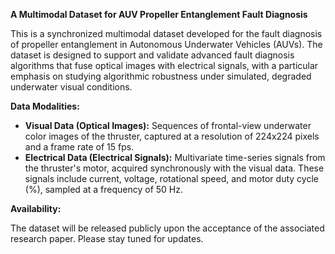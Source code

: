 **A Multimodal Dataset for AUV Propeller Entanglement Fault Diagnosis**

This is a synchronized multimodal dataset developed for the fault diagnosis of propeller entanglement in Autonomous Underwater Vehicles (AUVs). The dataset is designed to support and validate advanced fault diagnosis algorithms that fuse optical images with electrical signals, with a particular emphasis on studying algorithmic robustness under simulated, degraded underwater visual conditions.

**Data Modalities:**

- **Visual Data (Optical Images):** Sequences of frontal-view underwater color images of the thruster, captured at a resolution of 224x224 pixels and a frame rate of 15 fps.
- **Electrical Data (Electrical Signals):** Multivariate time-series signals from the thruster's motor, acquired synchronously with the visual data. These signals include current, voltage, rotational speed, and motor duty cycle (%), sampled at a frequency of 50 Hz.

**Availability:**

The dataset will be released publicly upon the acceptance of the associated research paper. Please stay tuned for updates.